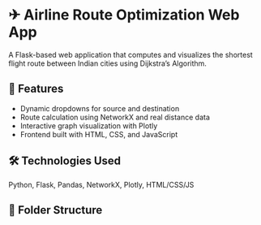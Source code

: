 # ✈ Airline Route Optimization Web App

A Flask-based web application that computes and visualizes the shortest flight route between Indian cities using Dijkstra’s Algorithm.

## 🚀 Features
- Dynamic dropdowns for source and destination
- Route calculation using NetworkX and real distance data
- Interactive graph visualization with Plotly
- Frontend built with HTML, CSS, and JavaScript

## 🛠 Technologies Used
Python, Flask, Pandas, NetworkX, Plotly, HTML/CSS/JS

## 📁 Folder Structure

